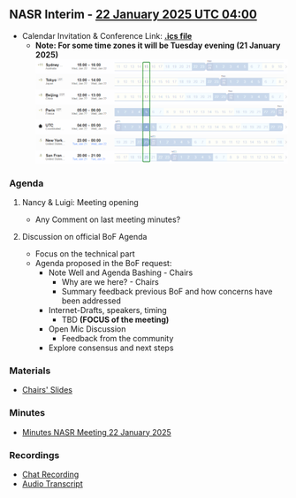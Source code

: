 
## NASR Interim - [22 January 2025 UTC 04:00](https://www.worldtimebuddy.com/?qm=1&lid=2147714,1850147,1816670,2988507,100,5128581,5391959&h=100&date=2025-2-12&sln=15-16&hf=0) 

- Calendar Invitation & Conference Link: **[.ics file](./Material/NASR-22012025.ics)**
    - **Note: For some time zones it will be Tuesday evening (21 January 2025)** 
        ![image Meeting Time Zone](./Material/NASR-22012025-TZ.png)

### Agenda

1. Nancy & Luigi: Meeting opening
    - Any Comment on last meeting minutes?

2. Discussion on official BoF Agenda 
    - Focus on the technical part
    - Agenda proposed in the BoF request:
        - Note Well and Agenda Bashing - Chairs
            - Why are we here? - Chairs
            - Summary feedback previous BoF and how concerns have been addressed
        - Internet-Drafts, speakers, timing
            - TBD **(FOCUS of the meeting)**
        - Open Mic Discussion
            - Feedback from the community
        - Explore consensus and next steps

### Materials

- [Chairs' Slides](./Material/NASR-Interim-Meeting-22-01-2025-v0.pdf)

### Minutes

- [Minutes NASR Meeting 22 January 2025](./Material/NASR-Minutes-22012025.md)

### Recordings

- [Chat Recording](./Material/GMT20250122-034858_RecordingnewChat.txt)
- [Audio Transcript](./Material/GMT20250122-034858_Recording.transcript.vtt)